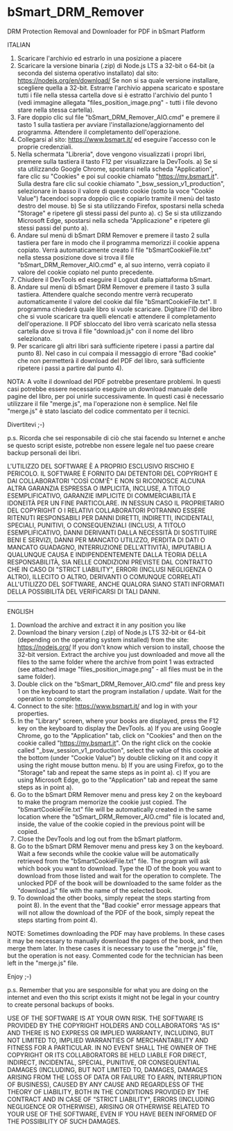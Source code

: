 # bSmart_DRM_Remover
DRM Protection Removal and Downloader for PDF in bSmart Platform

ITALIAN

1) Scaricare l'archivio ed estrarlo in una posizione a piacere
2) Scaricare la versione binaria (.zip) di Node.js LTS a 32-bit o 64-bit (a seconda del sistema operativo installato) dal sito:
https://nodejs.org/en/download/
Se non si sa quale versione installare, scegliere quella a 32-bit.
Estrarre l'archivio appena scaricato e spostare tutti i file nella stessa cartella dove si è estratto l'archivio del punto 1 (vedi immagine allegata "files_position_image.png" - tutti i file devono stare nella stessa cartella).
3) Fare doppio clic sul file "bSmart_DRM_Remover_AIO.cmd" e premere il tasto 1 sulla tastiera per avviare l'installazione/aggiornamento del programma. Attendere il completamento dell'operazione.
4) Collegarsi al sito:
https://www.bsmart.it/
ed eseguire l'accesso con le proprie credenziali.
5) Nella schermata "Libreria", dove vengono visualizzati i propri libri, premere sulla tastiera il tasto F12 per visualizzare la DevTools.
a) Se si sta utilizzando Google Chrome, spostarsi nella scheda "Application", fare clic su "Cookies" e poi sul cookie chiamato "https://my.bsmart.it". Sulla destra fare clic sul cookie chiamato "_bsw_session_v1_production", selezionare in basso il valore di questo cookie (sotto la voce "Cookie Value") facendoci sopra doppio clic e copiarlo tramite il menù del tasto destro del mouse.
b) Se si sta utilizzando Firefox, spostarsi nella scheda "Storage" e ripetere gli stessi passi del punto a).
c) Se si sta utilizzando Microsoft Edge, spostarsi nella scheda "Applicazione" e ripetere gli stessi passi del punto a).
6) Andare sul menù di bSmart DRM Remover e premere il tasto 2 sulla tastiera per fare in modo che il programma memorizzi il cookie appena copiato. Verrà automaticamente creato il file "bSmartCookieFile.txt" nella stessa posizione dove si trova il file "bSmart_DRM_Remover_AIO.cmd" e, al suo interno, verrà copiato il valore del cookie copiato nel punto precedente.
7) Chiudere il DevTools ed eseguire il Logout dalla piattaforma bSmart.
8) Andare sul menù di bSmart DRM Remover e premere il tasto 3 sulla tastiera. Attendere qualche secondo mentre verrà recuperato automaticamente il valore del cookie dal file "bSmartCookieFile.txt". Il programma chiederà quale libro si vuole scaricare. Digitare l'ID del libro che si vuole scaricare tra quelli elencati e attendere il completamento dell'operazione. Il PDF sbloccato del libro verrà scaricato nella stessa cartella dove si trova il file "download.js" con il nome del libro selezionato.
9) Per scaricare gli altri libri sarà sufficiente ripetere i passi a partire dal punto 8). Nel caso in cui compaia il messaggio di errore "Bad cookie" che non permetterà il download del PDF del libro, sarà sufficiente ripetere i passi a partire dal punto 4).

NOTA: A volte il download del PDF potrebbe presentare problemi. In questi casi potrebbe essere necessario eseguire un download manuale delle pagine del libro, per poi unirle successivamente. In questi casi è necessario utilizzare il file "merge.js", ma l'operazione non è semplice. Nel file "merge.js" è stato lasciato del codice commentato per il tecnici.

Divertitevi ;-)

p.s. Ricorda che sei responsabile di ciò che stai facendo su Internet e anche se questo script esiste, potrebbe non essere legale nel tuo paese creare backup personali dei libri.

L'UTILIZZO DEL SOFTWARE È A PROPRIO ESCLUSIVO RISCHIO E PERICOLO. IL SOFTWARE È FORNITO DAI DETENTORI DEL COPYRIGHT E DAI COLLABORATORI "COSÌ COM'È" E NON SI RICONOSCE ALCUNA ALTRA GARANZIA ESPRESSA O IMPLICITA, INCLUSE, A TITOLO ESEMPLIFICATIVO, GARANZIE IMPLICITE DI COMMERCIABILITÀ E IDONEITÀ PER UN FINE PARTICOLARE. IN NESSUN CASO IL PROPRIETARIO DEL COPYRIGHT O I RELATIVI COLLABORATORI POTRANNO ESSERE RITENUTI RESPONSABILI PER DANNI DIRETTI, INDIRETTI, INCIDENTALI, SPECIALI, PUNITIVI, O CONSEQUENZIALI (INCLUSI, A TITOLO ESEMPLIFICATIVO, DANNI DERIVANTI DALLA NECESSITÀ DI SOSTITUIRE BENI E SERVIZI, DANNI PER MANCATO UTILIZZO, PERDITA DI DATI O MANCATO GUADAGNO, INTERRUZIONE DELL'ATTIVITÀ), IMPUTABILI A QUALUNQUE CAUSA E INDIPENDENTEMENTE DALLA TEORIA DELLA RESPONSABILITÀ, SIA NELLE CONDIZIONI PREVISTE DAL CONTRATTO CHE IN CASO DI "STRICT LIABILITY", ERRORI (INCLUSI NEGLIGENZA O ALTRO), ILLECITO O ALTRO, DERIVANTI O COMUNQUE CORRELATI ALL'UTILIZZO DEL SOFTWARE, ANCHE QUALORA SIANO STATI INFORMATI DELLA POSSIBILITÀ DEL VERIFICARSI DI TALI DANNI.

------------------------------------------------------------------------------------
ENGLISH

1) Download the archive and extract it in any position you like
2) Download the binary version (.zip) of Node.js LTS 32-bit or 64-bit (depending on the operating system installed) from the site:
https://nodejs.org/
If you don't know which version to install, choose the 32-bit version.
Extract the archive you just downloaded and move all the files to the same folder where the archive from point 1 was extracted (see attached image "files_position_image.png" - all files must be in the same folder).
3) Double click on the "bSmart_DRM_Remover_AIO.cmd" file and press key 1 on the keyboard to start the program installation / update. Wait for the operation to complete.
4) Connect to the site:
https://www.bsmart.it/
and log in with your properties.
5) In the "Library" screen, where your books are displayed, press the F12 key on the keyboard to display the DevTools.
a) If you are using Google Chrome, go to the "Application" tab, click on "Cookies" and then on the cookie called "https://my.bsmart.it". On the right click on the cookie called "_bsw_session_v1_production", select the value of this cookie at the bottom (under "Cookie Value") by double clicking on it and copy it using the right mouse button menu.
b) If you are using Firefox, go to the "Storage" tab and repeat the same steps as in point a).
c) If you are using Microsoft Edge, go to the "Application" tab and repeat the same steps as in point a).
6) Go to the bSmart DRM Remover menu and press key 2 on the keyboard to make the program memorize the cookie just copied. The "bSmartCookieFile.txt" file will be automatically created in the same location where the "bSmart_DRM_Remover_AIO.cmd" file is located and, inside, the value of the cookie copied in the previous point will be copied.
7) Close the DevTools and log out from the bSmart platform.
8) Go to the bSmart DRM Remover menu and press key 3 on the keyboard. Wait a few seconds while the cookie value will be automatically retrieved from the "bSmartCookieFile.txt" file. The program will ask which book you want to download. Type the ID of the book you want to download from those listed and wait for the operation to complete. The unlocked PDF of the book will be downloaded to the same folder as the "download.js" file with the name of the selected book.
9) To download the other books, simply repeat the steps starting from point 8). In the event that the "Bad cookie" error message appears that will not allow the download of the PDF of the book, simply repeat the steps starting from point 4).

NOTE: Sometimes downloading the PDF may have problems. In these cases it may be necessary to manually download the pages of the book, and then merge them later. In these cases it is necessary to use the "merge.js" file, but the operation is not easy. Commented code for the technician has been left in the "merge.js" file.

Enjoy ;-)

p.s. Remember that you are sesponsible for what you are doing on the internet and even tho this script exists it might not be legal in your country to create personal backups of books.

USE OF THE SOFTWARE IS AT YOUR OWN RISK. THE SOFTWARE IS PROVIDED BY THE COPYRIGHT HOLDERS AND COLLABORATORS "AS IS" AND THERE IS NO EXPRESS OR IMPLIED WARRANTY, INCLUDING, BUT NOT LIMITED TO, IMPLIED WARRANTIES OF MERCHANTABILITY AND FITNESS FOR A PARTICULAR. IN NO EVENT SHALL THE OWNER OF THE COPYRIGHT OR ITS COLLABORATORS BE HELD LIABLE FOR DIRECT, INDIRECT, INCIDENTAL, SPECIAL, PUNITIVE, OR CONSEQUENTIAL DAMAGES (INCLUDING, BUT NOT LIMITED TO, DAMAGES, DAMAGES ARISING FROM THE LOSS OF DATA OR FAILURE TO EARN, INTERRUPTION OF BUSINESS), CAUSED BY ANY CAUSE AND REGARDLESS OF THE THEORY OF LIABILITY, BOTH IN THE CONDITIONS PROVIDED BY THE CONTRACT AND IN CASE OF "STRICT LIABILITY", ERRORS (INCLUDING NEGLIGENCE OR OTHERWISE), ARISING OR OTHERWISE RELATED TO YOUR USE OF THE SOFTWARE, EVEN IF YOU HAVE BEEN INFORMED OF THE POSSIBILITY OF SUCH DAMAGES.
